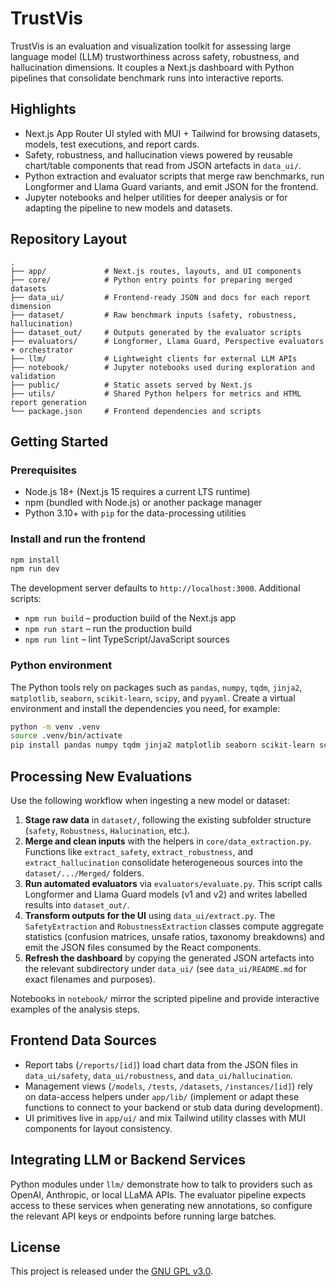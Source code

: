 # TrustVis

TrustVis is an evaluation and visualization toolkit for assessing large language model (LLM) trustworthiness across safety, robustness, and hallucination dimensions. It couples a Next.js dashboard with Python pipelines that consolidate benchmark runs into interactive reports.

## Highlights
- Next.js App Router UI styled with MUI + Tailwind for browsing datasets, models, test executions, and report cards.
- Safety, robustness, and hallucination views powered by reusable chart/table components that read from JSON artefacts in `data_ui/`.
- Python extraction and evaluator scripts that merge raw benchmarks, run Longformer and Llama Guard variants, and emit JSON for the frontend.
- Jupyter notebooks and helper utilities for deeper analysis or for adapting the pipeline to new models and datasets.

## Repository Layout
```text
.
├── app/             # Next.js routes, layouts, and UI components
├── core/            # Python entry points for preparing merged datasets
├── data_ui/         # Frontend-ready JSON and docs for each report dimension
├── dataset/         # Raw benchmark inputs (safety, robustness, hallucination)
├── dataset_out/     # Outputs generated by the evaluator scripts
├── evaluators/      # Longformer, Llama Guard, Perspective evaluators + orchestrator
├── llm/             # Lightweight clients for external LLM APIs
├── notebook/        # Jupyter notebooks used during exploration and validation
├── public/          # Static assets served by Next.js
├── utils/           # Shared Python helpers for metrics and HTML report generation
└── package.json     # Frontend dependencies and scripts
```

## Getting Started

### Prerequisites
- Node.js 18+ (Next.js 15 requires a current LTS runtime)
- npm (bundled with Node.js) or another package manager
- Python 3.10+ with `pip` for the data-processing utilities

### Install and run the frontend
```bash
npm install
npm run dev
```

The development server defaults to `http://localhost:3000`. Additional scripts:

- `npm run build` – production build of the Next.js app
- `npm run start` – run the production build
- `npm run lint` – lint TypeScript/JavaScript sources

### Python environment

The Python tools rely on packages such as `pandas`, `numpy`, `tqdm`, `jinja2`, `matplotlib`, `seaborn`, `scikit-learn`, `scipy`, and `pyyaml`. Create a virtual environment and install the dependencies you need, for example:

```bash
python -m venv .venv
source .venv/bin/activate
pip install pandas numpy tqdm jinja2 matplotlib seaborn scikit-learn scipy pyyaml
```

## Processing New Evaluations

Use the following workflow when ingesting a new model or dataset:

1. **Stage raw data** in `dataset/`, following the existing subfolder structure (`safety`, `Robustness`, `Halucination`, etc.).
2. **Merge and clean inputs** with the helpers in `core/data_extraction.py`. Functions like `extract_safety`, `extract_robustness`, and `extract_hallucination` consolidate heterogeneous sources into the `dataset/.../Merged/` folders.
3. **Run automated evaluators** via `evaluators/evaluate.py`. This script calls Longformer and Llama Guard models (v1 and v2) and writes labelled results into `dataset_out/`.
4. **Transform outputs for the UI** using `data_ui/extract.py`. The `SafetyExtraction` and `RobustnessExtraction` classes compute aggregate statistics (confusion matrices, unsafe ratios, taxonomy breakdowns) and emit the JSON files consumed by the React components.
5. **Refresh the dashboard** by copying the generated JSON artefacts into the relevant subdirectory under `data_ui/` (see `data_ui/README.md` for exact filenames and purposes).

Notebooks in `notebook/` mirror the scripted pipeline and provide interactive examples of the analysis steps.

## Frontend Data Sources

- Report tabs (`/reports/[id]`) load chart data from the JSON files in `data_ui/safety`, `data_ui/robustness`, and `data_ui/hallucination`.
- Management views (`/models`, `/tests`, `/datasets`, `/instances/[id]`) rely on data-access helpers under `app/lib/` (implement or adapt these functions to connect to your backend or stub data during development).
- UI primitives live in `app/ui/` and mix Tailwind utility classes with MUI components for layout consistency.

## Integrating LLM or Backend Services

Python modules under `llm/` demonstrate how to talk to providers such as OpenAI, Anthropic, or local LLaMA APIs. The evaluator pipeline expects access to these services when generating new annotations, so configure the relevant API keys or endpoints before running large batches.

## License

This project is released under the [GNU GPL v3.0](LICENSE).
